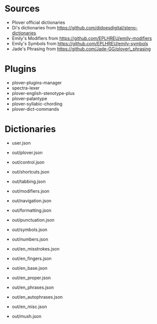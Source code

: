 # Sources

- Plover official dictionaries
- Di's dictionaries from https://github.com/didoesdigital/steno-dictionaries
- Emily's Modifiers from https://github.com/EPLHREU/emily-modifiers
- Emily's Symbols from https://github.com/EPLHREU/emily-symbols
- Jade's Phrasing from https://github.com/Jade-GG/plover\_phrasing

# Plugins

- plover-plugins-manager
- spectra-lexer
- plover-english-stenotype-plus
- plover-palantype
- plover-syllabic-chording
- plover-dict-commands

# Dictionaries

- user.json

- out/plover.json
- out/control.json
- out/shortcuts.json
- out/tabbing.json
- out/modifiers.json
- out/navigation.json
- out/formatting.json
- out/punctuation.json
- out/symbols.json
- out/numbers.json

- out/en\_misstrokes.json
- out/en\_fingers.json
- out/en\_base.json
- out/en\_proper.json
- out/en\_phrases.json
- out/en\_autophrases.json
- out/en\_misc.json

- out/mush.json

